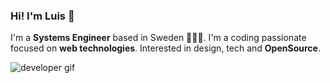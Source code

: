 ### Hi! I'm Luis 👋

I'm a **Systems Engineer** based in Sweden 👨🏽‍💻. I'm a coding passionate focused on **web technologies**. Interested in design, tech and **OpenSource**.

<img src='https://media3.giphy.com/media/iIqmM5tTjmpOB9mpbn/giphy.gif' alt='developer gif'>

<!-- Aside from coding I enjoy writing technical things [at my blog](https://) ✍️ -->

<!--
<p>
  <a href="https://twitter.com/intent/follow?screen_name=lmendoza92">
    <img src="" width="144" alt="Follow @lmendoza92 on Twitter" title="Follow @lmendoza92 on Twitter">
  </a>
</p>
-->

